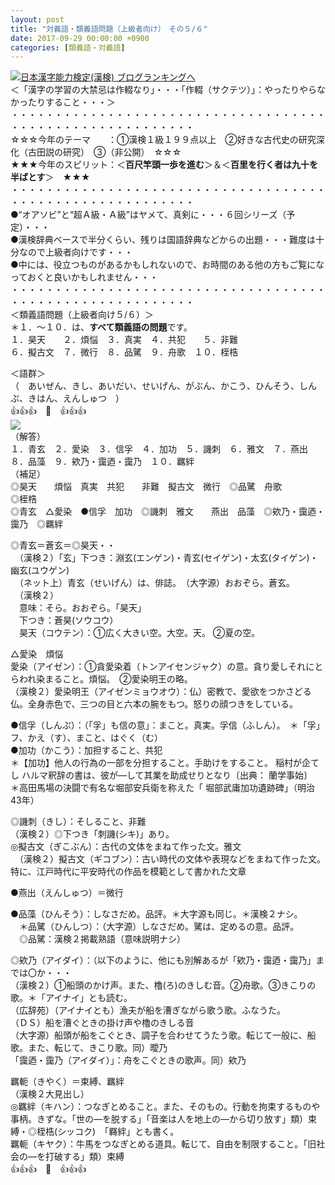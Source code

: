 ```yaml
---
layout: post
title: "対義語・類義語問題（上級者向け）　その５/６"
date: 2017-09-29 00:00:00 +0900
categories: [類義語・対義語]
---
```


[![](/syuusyuu9701/assets/images/対義語・類義語問題（上級者向け）-その５６-br_c_3028_1.gif)](http://blog.with2.net/link.php?1659096:3028 "日本漢字能力検定(漢検) ブログランキングへ")[日本漢字能力検定(漢検) ブログランキングへ](http://blog.with2.net/link.php?1659096:3028)  
＜「漢字の学習の大禁忌は作輟なり」・・・「作輟（サクテツ）」：やったりやらなかったりすること・・・＞  
・・・・・・・・・・・・・・・・・・・・・・・・・・・・・・・・・・・・・・・・・・・・・・・・・・・・・・・・・  
☆☆☆今年のテーマ　　：①漢検１級１９９点以上　②好きな古代史の研究深化（古田説の研究）　③（非公開）　☆☆☆　　  
★★★今年のスピリット：＜**百尺竿頭一歩を進む**＞＆＜**百里を行く者は九十を半ばとす**＞　★★★  
・・・・・・・・・・・・・・・・・・・・・・・・・・・・・・・・・・・・・・・・・・・・・・・・・・・・・・・・・  
●“オアソビ”と“超Ａ級・Ａ級”はヤメて、真剣に・・・６回シリーズ（予定）・・・  
●漢検辞典ベースで半分くらい、残りは国語辞典などからの出題・・・難度は十分なので上級者向けです・・・  
●中には、役立つものがあるかもしれないので、お時間のある他の方もご覧になっておくと良いかもしれません・・・  
・・・・・・・・・・・・・・・・・・・・・・・・・・・・・・・・・・・・・・・・・・・・・・・・・・・・・・・・・  
＜類義語問題（上級者向け５/６）＞  
＊１．～１０．は、**すべて類義語の問題**です。  
１．昊天　　２．煩悩　３．真実　４．共犯　　５．非難　  
６．擬古文　７．微行　８．品騭　９．舟歌　１０．桎梏　  
  
＜語群＞  
（　あいぜん、きし、あいだい、せいげん、がぶん、かこう、ひんそう、しんぷ、きはん、えんしゅつ　）  
👍👍👍　🐔　👍👍👍  
![](/syuusyuu9701/assets/images/対義語・類義語問題（上級者向け）-その５６-0a0a2ef8cb407f0c880bed440a25da11.png)  
（解答）  
１．青玄　２．愛染　３．信孚　４．加功　５．譏刺　６．雅文　７．燕出　８．品藻　９．欸乃・靄迺・靄乃　１０．羈絆  
（補足）  
◎昊天　　煩悩　真実　共犯　　非難　擬古文　微行　◎品騭　舟歌　　　　　　　◎桎梏　　　　　　  
◎青玄　△愛染　●信孚　加功　◎譏刺　雅文　　燕出　品藻　◎欸乃・靄迺・靄乃　◎羈絆  
  
◎青玄＝蒼玄＝◎昊天・・  
　（漢検２）「玄」下つき：淵玄(エンゲン)・青玄(セイゲン)・太玄(タイゲン)・幽玄(ユウゲン)  
　（ネット上）青玄（せいげん）は、俳誌。　（大字源）おおぞら。蒼玄。  
　（漢検２）  
　意味：そら。おおぞら。「昊天」  
　下つき：蒼昊(ソウコウ）  
　昊天（コウテン）：①広く大きい空。大空。天。 ②夏の空。  
  
△愛染　煩悩  
愛染（アイゼン）：①貪愛染着（トンアイセンジャク）の意。貪り愛しそれにとらわれ染まること。煩悩。　②愛染明王の略。  
（漢検２）愛染明王（アイゼンミョウオウ）：仏）密教で、愛欲をつかさどる仏。全身赤色で、三つの目と六本の腕をもつ。怒りの顔つきをしている。  
  
●信孚（しんぷ）：（「孚」も信の意」：まこと。真実。孚信（ふしん）。　＊「孚」フ、かえ（す）、まこと、はぐく（む）  
●加功（かこう）：加担すること、共犯  
＊【加功】他人の行為の一部を分担すること。手助けをすること。 稲村が企てし ハルマ釈辞の書は、彼が―して其業を助成せりとなり〔出典： 蘭学事始〕  
＊高田馬場の決闘で有名な堀部安兵衛を称えた「 堀部武庸加功遺跡碑」（明治43年）  
  
◎譏刺（きし）：そしること、非難  
（漢検２）◎下つき「刺譏(シキ)」あり。  
◎擬古文（ぎこぶん）：古代の文体をまねて作った文。雅文  
　（漢検２）擬古文（ギコブン）：古い時代の文体や表現などをまねて作った文。特に、江戸時代に平安時代の作品を模範として書かれた文章  
  
●燕出（えんしゅつ）＝微行  
  
●品藻（ひんそう）：しなさだめ。品評。＊大字源も同じ。＊漢検２ナシ。  
　＊品騭（ひんしつ）：（大字源）しなさだめ。騭は、定めるの意。品評。  
　◎品騭：漢検２掲載熟語（意味説明ナシ）  
  
◎欸乃（アイダイ）：（以下のように、他にも別解あるが「欸乃・靄迺・靄乃」までは〇か・・・  
（漢検２）①船頭のかけ声。また、櫓(ろ)のきしむ音。②舟歌。③きこりの歌。＊「アイナイ」とも読む。  
（広辞苑）（アイナイとも）漁夫が船を漕ぎながら歌う歌。ふなうた。  
（ＤＳ）船を漕ぐときの掛け声や櫓のきしる音  
（大字源）船頭が船をこぐとき、調子を合わせてうたう歌。転じて一般に、船歌。また、転じて、きこり歌。同）曖乃  
「靄迺・靄乃（アイダイ）」：舟をこぐときの歌声。同）欸乃  
  
羈軛（きやく）＝束縛、羈絆  
（漢検２大見出し）  
◎羈絆（キハン）：つなぎとめること。また、そのもの。行動を拘束するものや事柄。きずな。「世の―を脱する」「音楽は人を地上の―から切り放す」類）束縛・◎桎梏(シッコク)　「羇絆」とも書く。  
羈軛（キヤク）：牛馬をつなぎとめる道具。転じて、自由を制限すること。「旧社会の―を打破する」類）束縛  
👍👍👍　🐔　👍👍👍